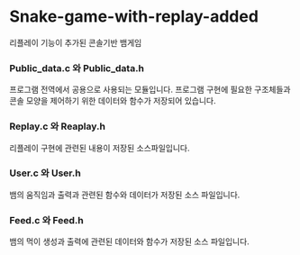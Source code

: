 # Snake-game-with-replay-added
 리플레이 기능이 추가된 콘솔기반 뱀게임
 
### Public_data.c 와 Public_data.h
프로그램 전역에서 공용으로 사용되는 모듈입니다.
프로그램 구현에 필요한 구조체들과 콘솔 모양을 제어하기 위한 데이터와 함수가 저장되어 있습니다.
### Replay.c 와 Reaplay.h
리플레이 구현에 관련된 내용이 저장된 소스파일입니다.
### User.c 와 User.h
뱀의 움직임과 출력과 관련된 함수와 데이터가 저장된 소스 파일입니다.
### Feed.c 와 Feed.h
뱀의 먹이 생성과 출력에 관련된 데이터와 함수가 저장된 소스 파일입니다.
